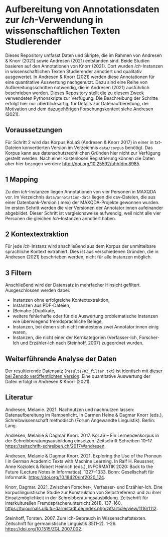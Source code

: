 # Aufbereitung von Annotationsdaten zur *Ich*-Verwendung in wissenschaftlichen Texten Studierender

Dieses Repository umfasst Daten und Skripte, die im Rahmen von Andresen & Knorr (2021) sowie Andresen (2021)
entstanden sind. Beide Studien basieren auf den Annotationen von Knorr (2021). 
Dort wurden *Ich*-Instanzen in wissenschaftlichen Texten Studierender annotiert und qualitativ ausgewertet.
In Andresen & Knorr (2021) werden diese Annotationen für eine quantitative Auswertung nachgenutzt. Dazu sind eine
Reihe von Aufbereitungsschritten notwendig, die in Andresen (2021) ausführlich beschrieben werden. Dieses Repository
stellt die zu diesem Zweck verwendeten Pythonskripte zur Verfügung. Die Beschreibung der Schritte erfolgt hier nur 
überblicksartig, für Details zur Datenaufbereitung, der Motivation und dem dazugehörigen Forschungskontext 
siehe Andresen (2021).

## Voraussetzungen
Für Schritt 2 wird das Korpus KoLaS (Andresen & Knorr 2017) in einer in txt-Dateien konvertierten Version im 
Verzeichnis `data/corpus` benötigt. Das Korpus kann aus datenschutzrechtlichen Gründen hier nicht zur Verfügung 
gestellt werden. Nach einer kostenlosen Registrierung können die Daten aber hier bezogen werden: 
http://doi.org/10.25592/uhhfdm.8985.

## 1 Mapping
Zu den *Ich*-Instanzen liegen Annotationen von vier Personen in MAXQDA vor. Im Verzeichnis `data/annotation-data` 
liegen die csv-Dateien, die aus einer Datenbank-Version (.mex) der MAXQDA-Projekte gewonnen wurden. Im ersten Schritt 
werden die vier Versionen der Annotator:innen aufeinander abgebildet. Dieser Schritt ist vergleichsweise aufwendig, 
weil nicht alle vier Personen die gleichen *Ich*-Instanzen annotiert haben.

## 2 Kontextextraktion
Für jede *Ich*-Instanz wird anschließend aus dem Korpus der unmittelbare sprachliche Kontext extrahiert. Dies ist aus
verschiedenen Gründen, die in Andresen (2021) beschrieben werden, nicht für alle Instanzen möglich.

## 3 Filtern
Anschließend wird der Datensatz in mehrfacher Hinsicht gefiltert. Ausgeschlossen werden dabei:
- Instanzen ohne erfolgreiche Kontextextraktion,
- Instanzen aus PDF-Dateien,
- (Beinahe-)Duplikate,
- weitere fehlerhafte oder für die Auswertung problematische Instanzen wie überwiegend fremdsprachliche Belege,
- Instanzen, bei denen sich nicht mindestens zwei Annotator:innen einig waren,
- Instanzen, die nicht einer der Kernkategorien (Verfasser-Ich, Forscher-Ich und Erzähler-Ich nach Steinhoff, 2007) 
zugeordnet wurden.

## Weiterführende Analyse der Daten
Der resultierende Datensatz (`results/03_filter.txt`) ist identisch mit 
[dieser bei Zenodo veröffentlichten Version](https://doi.org/10.5281/zenodo.3999304). Eine quantitative Auswertung der 
Daten erfolgt in Andresen & Knorr (2021).

## Literatur

Andresen, Melanie. 2021. Nachnutzen und nachnutzen lassen: Datenaufbereitung im Rampenlicht. 
In Carmen Heine & Dagmar Knorr (eds.), Schreibwissenschaft methodisch (Forum Angewandte Linguistik). Berlin: Lang.

Andresen, Melanie & Dagmar Knorr. 2017. KoLaS – Ein Lernendenkorpus in der Schreibberatungsausbildung einsetzen. 
Zeitschrift Schreiben 10–17. https://zeitschrift-schreiben.ch/2017/#andresen.

Andresen, Melanie & Dagmar Knorr. 2021. 
Exploring the Use of the Pronoun I in German Academic Texts with Machine Learning. 
In Ralf H. Reussner, Anne Koziolek & Robert Heinrich (eds.), 
INFORMATIK 2020: Back to the Future (Lecture Notes in Informatics), 1327–1333. 
Bonn: Gesellschaft für Informatik. https://doi.org/10.18420/inf2020_124.

Knorr, Dagmar. 2021. Zwischen Forscher-, Verfasser- und Erzähler-Ich. 
Eine korpuslinguistische Studie zur Konstruktion von Selbstreferenz und zu ihrer Einsatzmöglichkeit in der 
Schreibberatungsausbildung. Zeitschrift für interkulturellen Fremdsprachenunterricht 26(1). 137–160. 
https://tujournals.ulb.tu-darmstadt.de/index.php/zif/article/view/1116/1112. 

Steinhoff, Torsten. 2007. Zum ich-Gebrauch in Wissenschaftstexten. Zeitschrift für germanistische Linguistik 35(1–2). 
1–26. https://doi.org/10.1515/ZGL.2007.002.
